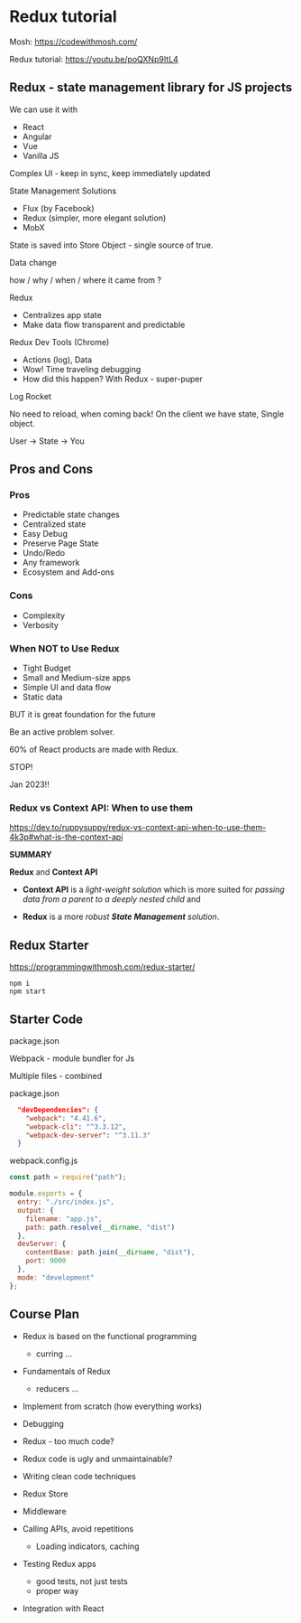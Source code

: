 # Redux tutorial

Mosh: https://codewithmosh.com/

Redux tutorial: https://youtu.be/poQXNp9ItL4

## Redux - state management library for JS projects

We can use it with
- React
- Angular
- Vue
- Vanilla JS

Complex UI - keep in sync, keep immediately updated

State Management Solutions
- Flux (by Facebook)
- Redux (simpler, more elegant solution)
- MobX

State is saved into Store Object - single source of true.

Data change

how / why / when / where it came from ?

Redux
 - Centralizes app state
 - Make data flow transparent and predictable

Redux Dev Tools (Chrome)
- Actions (log), Data
- Wow! Time traveling debugging
- How did this happen? With Redux - super-puper

Log Rocket

No need to reload, when coming back!
On the client we have state, Single object.

User -> State -> You

## Pros and Cons

### Pros
- Predictable state changes
- Centralized state
- Easy Debug
- Preserve Page State
- Undo/Redo
- Any framework
- Ecosystem and Add-ons

### Cons
- Complexity
- Verbosity

### When NOT to Use Redux
- Tight Budget
- Small and Medium-size apps
- Simple UI and data flow
- Static data

BUT it is great foundation for the future

Be an active problem solver.

60% of React products are made with Redux.

STOP!

Jan 2023!!

### Redux vs Context API: When to use them

https://dev.to/ruppysuppy/redux-vs-context-api-when-to-use-them-4k3p#what-is-the-context-api

**SUMMARY**

**Redux** and **Context API**

- **Context API** is a _light-weight solution_ which is more suited for _passing data from a parent to a deeply nested child_ and 

- **Redux** is a more _robust **State Management** solution_.

## Redux Starter

https://programmingwithmosh.com/redux-starter/

```
npm i
npm start
```

## Starter Code

package.json

Webpack - module bundler for Js

Multiple files - combined

package.json

```json
  "devDependencies": {
    "webpack": "4.41.6",
    "webpack-cli": "^3.3.12",
    "webpack-dev-server": "^3.11.3"
  }
```

webpack.config.js

```js
const path = require("path");

module.exports = {
  entry: "./src/index.js",
  output: {
    filename: "app.js",
    path: path.resolve(__dirname, "dist")
  },
  devServer: {
    contentBase: path.join(__dirname, "dist"),
    port: 9000
  },
  mode: "development"
};
```

## Course Plan

- Redux is based on the functional programming
    - curring ...
- Fundamentals of Redux
  - reducers ...
- Implement from scratch (how everything works)
- Debugging
- Redux - too much code?
- Redux code is ugly and unmaintainable?
- Writing clean code techniques

- Redux Store
- Middleware
- Calling APIs, avoid repetitions
  - Loading indicators, caching
- Testing Redux apps
  - good tests, not just tests
  - proper way
- Integration with React


